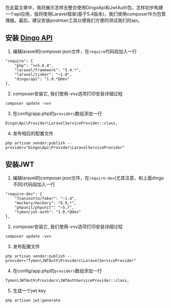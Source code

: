 在此篇文章中，我将展示怎样去整合使用DingoApi和JwtAuth包，怎样初步构建一个api应用，我将使用Laravel框架(基于5.4版本)，我们使用composer作为包管理器。最后，建议安装postman工具以便我们方便的测试我们的api。

## 安装 [Dingo API](https://github.com/dingo/api)

1. 编辑laravel的composer.json文件，在`require`代码段加入一行

```
"require": {
    "php": ">=5.6.4",
    "laravel/framework": "5.4.*",
    "laravel/tinker": "~1.0",
    "dingo/api": "1.0.*@dev"
},
```

2. composer安装它, 我们使用-vvv选项打印安装详细过程

```
composer update -vvv
```
3. 在config/app.php的`providers`数组添加一行

```
Dingo\Api\Provider\LaravelServiceProvider::class,
```

4. 发布相应的配置文件
```
php artisan vendor:publish --provider="Dingo\Api\Provider\LaravelServiceProvider"
```

## 安装JWT

1. 编辑laravel的composer.json文件，在`require-dev`(尤其注意，和上面dingo不同)代码段加入一行
```
"require-dev": {
    "fzaninotto/faker": "~1.4",
    "mockery/mockery": "0.9.*",
    "phpunit/phpunit": "~5.7",
    "tymon/jwt-auth": "1.0.*@dev"
},
```
2. composer安装它, 我们使用-vvv选项打印安装详细过程

```
composer update -vvv
```
3. 发布配置文件
```
php artisan vendor:publish --provider="Tymon\JWTAuth\Providers\LaravelServiceProvider"
```
4. 在config/app.php的`providers`数组添加一行
```
Tymon\JWTAuth\Providers\JWTAuthServiceProvider::class,
```
5. 生成一个jwt key
```
php artisan jwt:generate
```
